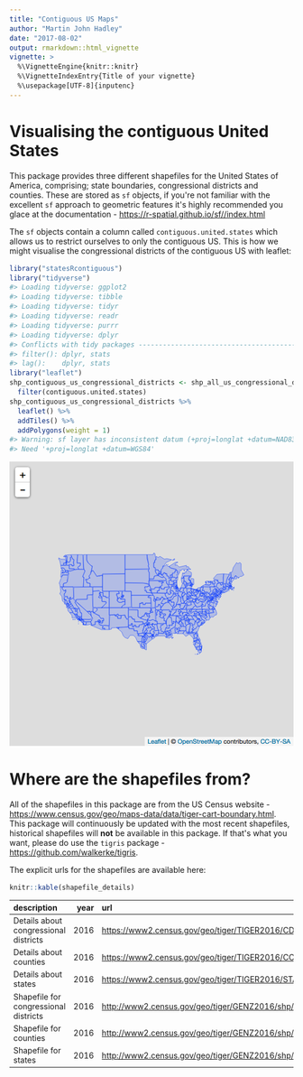 ```yaml
---
title: "Contiguous US Maps"
author: "Martin John Hadley"
date: "2017-08-02"
output: rmarkdown::html_vignette
vignette: >
  %\VignetteEngine{knitr::knitr}
  %\VignetteIndexEntry{Title of your vignette}
  %\usepackage[UTF-8]{inputenc}
---
```




# Visualising the contiguous United States

This package provides three different shapefiles for the United States of America, comprising; state boundaries, congressional districts and counties. These are stored as `sf` objects, if you're not familiar with the excellent `sf` approach to geometric features it's highly recommended you glace at the documentation - https://r-spatial.github.io/sf//index.html

The `sf` objects contain a column called `contiguous.united.states` which allows us to restrict ourselves to only the contiguous US. This is how we might visualise the congressional districts of the contiguous US with leaflet:


```r
library("statesRcontiguous")
library("tidyverse")
#> Loading tidyverse: ggplot2
#> Loading tidyverse: tibble
#> Loading tidyverse: tidyr
#> Loading tidyverse: readr
#> Loading tidyverse: purrr
#> Loading tidyverse: dplyr
#> Conflicts with tidy packages ----------------------------------------------
#> filter(): dplyr, stats
#> lag():    dplyr, stats
library("leaflet")
shp_contiguous_us_congressional_districts <- shp_all_us_congressional_districts %>%
  filter(contiguous.united.states)
shp_contiguous_us_congressional_districts %>%
  leaflet() %>%
  addTiles() %>%
  addPolygons(weight = 1)
#> Warning: sf layer has inconsistent datum (+proj=longlat +datum=NAD83 +no_defs).
#> Need '+proj=longlat +datum=WGS84'
```

![plot of chunk unnamed-chunk-2](figure/unnamed-chunk-2-1.png)

# Where are the shapefiles from?

All of the shapefiles in this package are from the US Census website - https://www.census.gov/geo/maps-data/data/tiger-cart-boundary.html. This package will continuously be updated with the most recent shapefiles, historical shapefiles will **not** be available in this package. If that's what you want, please do use the `tigris` package - https://github.com/walkerke/tigris.

The explicit urls for the shapefiles are available here:


```r
knitr::kable(shapefile_details)
```



|description                           | year|url                                                                      |
|:-------------------------------------|----:|:------------------------------------------------------------------------|
|Details about congressional districts | 2016|https://www2.census.gov/geo/tiger/TIGER2016/CD/tl_2016_us_cd115.zip      |
|Details about counties                | 2016|https://www2.census.gov/geo/tiger/TIGER2016/COUNTY/tl_2016_us_county.zip |
|Details about states                  | 2016|https://www2.census.gov/geo/tiger/TIGER2016/STATE/tl_2016_us_state.zip   |
|Shapefile for congressional districts | 2016|http://www2.census.gov/geo/tiger/GENZ2016/shp/cb_2016_us_cd115_20m.zip   |
|Shapefile for counties                | 2016|http://www2.census.gov/geo/tiger/GENZ2016/shp/cb_2016_us_county_20m.zip  |
|Shapefile for states                  | 2016|http://www2.census.gov/geo/tiger/GENZ2016/shp/cb_2016_us_state_20m.zip   |


